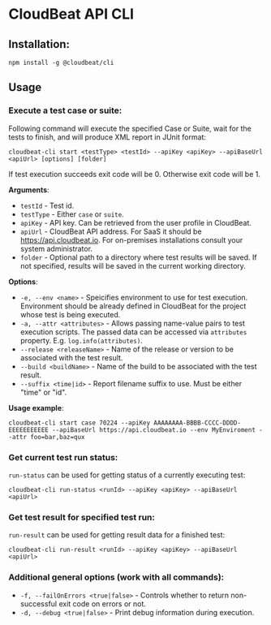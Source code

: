 # CloudBeat API CLI

## Installation:
```npm install -g @cloudbeat/cli```

## Usage

### Execute a test case or suite:
Following command will execute the specified Case or Suite, wait for the tests to finish, and will produce XML report in JUnit format: 
```console
cloudbeat-cli start <testType> <testId> --apiKey <apiKey> --apiBaseUrl <apiUrl> [options] [folder]
```  
If test execution succeeds exit code will be 0. Otherwise exit code will be 1.

**Arguments**:

* `testId` - Test id.
* `testType` - Either `case` or `suite`.
* `apiKey` - API key. Can be retrieved from the user profile in CloudBeat.
* `apiUrl` - CloudBeat API address. For SaaS it should be https://api.cloudbeat.io. For on-premises installations consult your system administrator.
* `folder` - Optional path to a directory where test results will be saved. If not specified, results will be saved in the current working directory.

**Options**:

* `-e, --env <name>` - Speicifies environment to use for test execution. Environment should be already defined in CloudBeat for the project whose test is being executed. 
* `-a, --attr <attributes>` - Allows passing name-value pairs to test execution scripts. The passed data can be accessed via `attributes` property. E.g. `log.info(attributes)`.
* `--release <releaseName>` - Name of the release or version to be associated with the test result.
* `--build <buildName>` - Name of the build to be associated with the test result.
* `--suffix <time|id>` - Report filename suffix to use. Must be either "time" or "id".

**Usage example**:

```console
cloudbeat-cli start case 70224 --apiKey AAAAAAAA-BBBB-CCCC-DDDD-EEEEEEEEEEE --apiBaseUrl https://api.cloudbeat.io --env MyEnviroment --attr foo=bar,baz=qux
```

### Get current test run status:
`run-status` can be used for getting status of a currently executing test:  
```console
cloudbeat-cli run-status <runId> --apiKey <apiKey> --apiBaseUrl <apiUrl>
```

### Get test result for specified test run:
`run-result` can be used for getting result data for a finished test:  
```console
cloudbeat-cli run-result <runId> --apiKey <apiKey> --apiBaseUrl <apiUrl>
```

### Additional general options (work with all commands):

* `-f, --failOnErrors <true|false>` - Controls whether to return non-successful exit code on errors or not.
* `-d, --debug <true|false>` - Print debug information during execution.